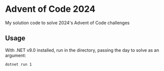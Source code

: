 # Advent of Code 2024

My solution code to solve 2024's Advent of Code challenges

## Usage

With .NET v9.0 installed, run in the directory, passing the day to solve as an argument:

```shell
dotnet run 1
```
